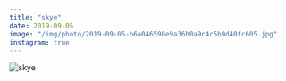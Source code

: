 ```yaml
---
title: "skye"
date: 2019-09-05
image: "/img/photo/2019-09-05-b6a046598e9a36b0a9c4c5b9d40fc605.jpg"
instagram: true
---
```


![skye](/img/photo/2019-09-05-b6a046598e9a36b0a9c4c5b9d40fc605.jpg)
